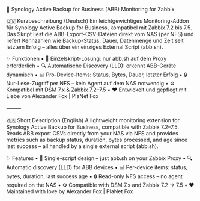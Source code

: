 🧩 Synology Active Backup for Business (ABB) Monitoring for Zabbix

🇩🇪 Kurzbeschreibung (Deutsch)
Ein leichtgewichtiges Monitoring-Addon für Synology Active Backup for Business, kompatibel mit Zabbix 7.2 bis 7.5.
Das Skript liest die ABB-Export-CSV-Dateien direkt vom NAS (per NFS) und liefert Kennzahlen wie Backup-Status, Dauer, Datenmenge und Zeit seit letztem Erfolg – alles über ein einziges External Script (abb.sh).

✨ Funktionen
	•	🧩 Einzelskript-Lösung: nur abb.sh auf dem Proxy erforderlich
	•	🔍 Automatische Discovery (LLD): erkennt ABB-Geräte dynamisch
	•	📊 Pro-Device-Items: Status, Bytes, Dauer, letzter Erfolg
	•	🔒 Nur-Lese-Zugriff per NFS – kein Agent auf dem NAS notwendig
	•	⚙️ Kompatibel mit DSM 7.x & Zabbix 7.2–7.5
	•	❤️ Entwickelt und gepflegt mit Liebe von Alexander Fox | PlaNet Fox

⸻

🇬🇧 Short Description (English)
A lightweight monitoring extension for Synology Active Backup for Business, compatible with Zabbix 7.2–7.5.
Reads ABB export CSVs directly from your NAS via NFS and provides metrics such as backup status, duration, bytes processed, and age since last success – all handled by a single external script (abb.sh).

✨ Features
	•	🧩 Single-script design – just abb.sh on your Zabbix Proxy
	•	🔍 Automatic discovery (LLD) for ABB devices
	•	📊 Per-device items: status, bytes, duration, last success age
	•	🔒 Read-only NFS access – no agent required on the NAS
	•	⚙️ Compatible with DSM 7.x and Zabbix 7.2 → 7.5
	•	❤️ Maintained with love by Alexander Fox | PlaNet Fox
